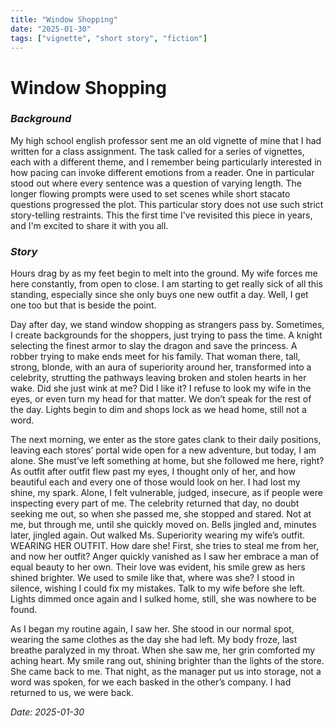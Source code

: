 ```yaml
---
title: "Window Shopping"
date: "2025-01-30"
tags: ["vignette", "short story", "fiction"]
---
```


# Window Shopping

### *Background*

My high school english professor sent me an old vignette of mine that I had written for a class assignment. The task called for a series of vignettes, each with a different theme, and I remember being particularly interested in how pacing can invoke different emotions from a reader. One in particular stood out where every sentence was a question of varying length. The longer flowing prompts were used to set scenes while short stacato questions progressed the plot. This particular story does not use such strict story-telling restraints. This the first time I've revisited this piece in years, and I'm excited to share it with you all. 

### *Story*

Hours drag by as my feet begin to melt into the ground. My wife forces me here constantly, from open to close. I am starting to get really sick of all this standing, especially since she only buys one new outfit a day. Well, I get one too but that is beside the point. 

Day after day, we stand window shopping as strangers pass by. Sometimes, I create backgrounds for the shoppers, just trying to pass the time. A knight selecting the finest armor to slay the dragon and save the princess. A robber trying to make ends meet for his family. That woman there, tall, strong, blonde, with an aura of superiority around her, transformed into a celebrity, strutting the pathways leaving broken and stolen hearts in her wake. Did she just wink at me? Did I like it? I refuse to look my wife in the eyes, or even turn my head for that matter. We don’t speak for the rest of the day. Lights begin to dim and shops lock as we head home, still not a word. 

The next morning, we enter as the store gates clank to their daily positions, leaving each stores’ portal wide open for a new adventure, but today, I am alone. She must’ve left something at home, but she followed me here, right? As outfit after outfit flew past my eyes, I thought only of her, and how beautiful each and every one of those would look on her. I had lost my shine, my spark. Alone, I felt vulnerable, judged, insecure, as if people were inspecting every part of me. The celebrity returned that day, no doubt seeking me out, so when she passed me, she stopped and stared. Not at me, but through me, until she quickly moved on. Bells jingled and, minutes later, jingled again. Out walked Ms. Superiority wearing my wife’s outfit. WEARING HER OUTFIT. How dare she! First, she tries to steal me from her, and now her outfit? Anger quickly vanished as I saw her embrace a man of equal beauty to her own. Their love was evident, his smile grew as hers shined brighter. We used to smile like that, where was she? I stood in silence, wishing I could fix my mistakes. Talk to my wife before she left. Lights dimmed once again and I sulked home, still, she was nowhere to be found. 

As I began my routine again, I saw her. She stood in our normal spot, wearing the same clothes as the day she had left. My body froze, last breathe paralyzed in my throat. When she saw me, her grin comforted my aching heart. My smile rang out, shining brighter than the lights of the store. She came back to me. That night, as the manager put us into storage, not a word was spoken, for we each basked in the other’s company. I had returned to us, we were back.

*Date: 2025-01-30*
